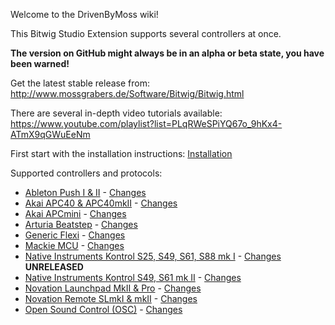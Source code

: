 Welcome to the DrivenByMoss wiki!

This Bitwig Studio Extension supports several controllers at once.

**The version on GitHub might always be in an alpha or beta state, you have been warned!**

Get the latest stable release from: http://www.mossgrabers.de/Software/Bitwig/Bitwig.html

There are several in-depth video tutorials available: https://www.youtube.com/playlist?list=PLqRWeSPiYQ67o_9hKx4-ATmX9qGWuEeNm

First start with the installation instructions: [Installation](Installation)

Supported controllers and protocols:

* [Ableton Push I & II](Ableton-Push-I-&-II) - [Changes](Ableton-Push-I-&-II-Changes)
* [Akai APC40 & APC40mkII](Akai-APC40-&-APC40mkII) - [Changes](Akai-APC40-&-APC40mkII-Changes)
* [Akai APCmini](Akai-APCmini) - [Changes](Akai-APCmini-Changes)
* [Arturia Beatstep](Arturia-Beatstep) - [Changes](Arturia-Beatstep-Changes)
* [Generic Flexi](Generic-Flexi) - [Changes](Generic-Flexi-Changes)
* [Mackie MCU](Mackie-MCU) - [Changes](Mackie-MCU-Changes)
* [Native Instruments Kontrol S25, S49, S61, S88 mk I](Native-Instruments-Kontrol1) - [Changes](Native-Instruments-Kontrol1-Changes) **UNRELEASED**
* [Native Instruments Kontrol S49, S61 mk II](Native-Instruments-Kontrol2) - [Changes](Native-Instruments-Kontrol2-Changes)
* [Novation Launchpad MkII & Pro](Novation-Launchpad-MkII-&-Pro) - [Changes](Novation-Launchpad-MkII-&-Pro-Changes)
* [Novation Remote SLmkI & mkII](Novation-Remote-SLmkI-&-mkII) - [Changes](Novation-Remote-SLmkI-&-mkII-Changes)
* [Open Sound Control (OSC)](Open-Sound-Control-(OSC)) - [Changes](Open-Sound-Control-(OSC)-Changes)

